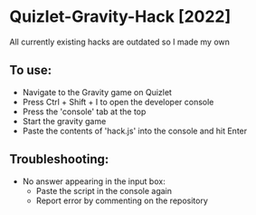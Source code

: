 # Quizlet-Gravity-Hack [2022]
All currently existing hacks are outdated so I made my own

## To use:
* Navigate to the Gravity game on Quizlet
* Press Ctrl + Shift + I to open the developer console
* Press the 'console' tab at the top
* Start the gravity game
* Paste the contents of 'hack.js' into the console and hit Enter

## Troubleshooting:
* No answer appearing in the input box:
  + Paste the script in the console again
  + Report error by commenting on the repository
